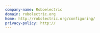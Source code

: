 ```yaml
---
company-name: Roboelectric
domain: robolectric.org
home: http://robolectric.org/configuring/
privacy-policy: http://
---
```




